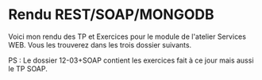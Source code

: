 # Rendu REST/SOAP/MONGODB

Voici mon rendu des TP et Exercices pour le module de l'atelier Services WEB.
Vous les trouverez dans les trois dossier suivants.

PS : Le dossier 12-03+SOAP contient les exercices fait à ce jour mais aussi le TP SOAP.